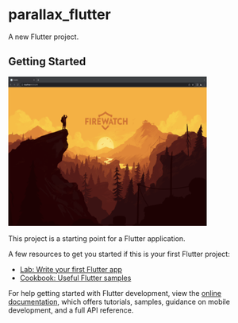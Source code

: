 # parallax_flutter

A new Flutter project.

## Getting Started

<img src ="https://github.com/Mirzaazmath/flutter_parallax_effect/blob/main/assets/result.png" height="300" width="400">


This project is a starting point for a Flutter application.

A few resources to get you started if this is your first Flutter project:

- [Lab: Write your first Flutter app](https://docs.flutter.dev/get-started/codelab)
- [Cookbook: Useful Flutter samples](https://docs.flutter.dev/cookbook)

For help getting started with Flutter development, view the
[online documentation](https://docs.flutter.dev/), which offers tutorials,
samples, guidance on mobile development, and a full API reference.
